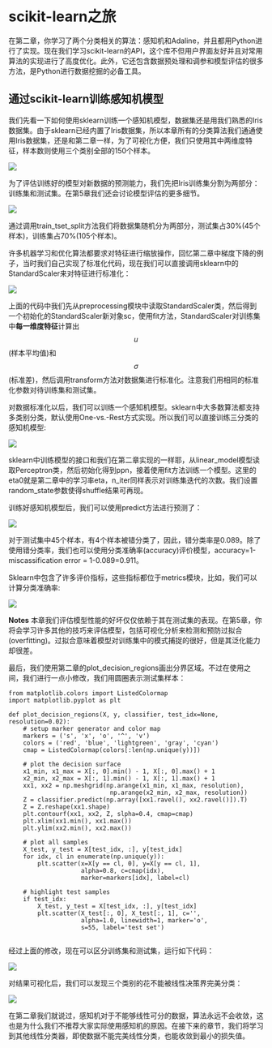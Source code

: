 # scikit-learn之旅

在第二章，你学习了两个分类相关的算法：感知机和Adaline，并且都用Python进行了实现。现在我们学习scikit-learn的API，这个库不但用户界面友好并且对常用算法的实现进行了高度优化。此外，它还包含数据预处理和调参和模型评估的很多方法，是Python进行数据挖掘的必备工具。



## 通过scikit-learn训练感知机模型

我们先看一下如何使用sklearn训练一个感知机模型，数据集还是用我们熟悉的Iris数据集。由于sklearn已经内置了Iris数据集，所以本章所有的分类算法我们通通使用Iris数据集，还是和第二章一样，为了可视化方便，我们只使用其中两维度特征，样本数则使用三个类别全部的150个样本。

![](https://ooo.0o0.ooo/2016/06/17/5764b351adf06.png)

为了评估训练好的模型对新数据的预测能力，我们先把Iris训练集分割为两部分：训练集和测试集。在第5章我们还会讨论模型评估的更多细节。

![](https://ooo.0o0.ooo/2016/06/17/5764b7e1873aa.png)

通过调用train_tset_split方法我们将数据集随机分为两部分，测试集占30%(45个样本)，训练集占70%(105个样本)。

许多机器学习和优化算法都要求对特征进行缩放操作，回忆第二章中梯度下降的例子，当时我们自己实现了标准化代码，现在我们可以直接调用sklearn中的StandardScaler来对特征进行标准化：

![](https://ooo.0o0.ooo/2016/06/17/5764b8f061072.png)

上面的代码中我们先从preprocessing模块中读取StandardScaler类，然后得到一个初始化的StandardScaler新对象sc，使用fit方法，StandardScaler对训练集中**每一维度特征**计算出$$u$$(样本平均值)和$$\sigma$$(标准差)，然后调用transform方法对数据集进行标准化。注意我们用相同的标准化参数对待训练集和测试集。


对数据标准化以后，我们可以训练一个感知机模型。sklearn中大多数算法都支持多类别分类，默认使用One-vs.-Rest方式实现。所以我们可以直接训练三分类的感知机模型:

![](https://ooo.0o0.ooo/2016/06/17/5764ba918ed43.png)

sklearn中训练模型的接口和我们在第二章实现的一样耶，从linear_model模型读取Perceptron类，然后初始化得到ppn，接着使用fit方法训练一个模型。这里的eta0就是第二章中的学习率eta，n_iter同样表示对训练集迭代的次数。我们设置random_state参数使得shuffle结果可再现。

训练好感知机模型后，我们可以使用predict方法进行预测了：

![](https://ooo.0o0.ooo/2016/06/17/5764bbbac2d6b.png)

对于测试集中45个样本，有4个样本被错分类了，因此，错分类率是0.089。除了使用错分类率，我们也可以使用分类准确率(accuracy)评价模型，accuracy=1-miscassification error = 1-0.089=0.911。

Sklearn中包含了许多评价指标，这些指标都位于metrics模块，比如，我们可以计算分类准确率:

![](https://ooo.0o0.ooo/2016/06/17/5764bc9492da7.png)

**Notes** 本章我们评估模型性能的好坏仅仅依赖于其在测试集的表现。在第5章，你将会学习许多其他的技巧来评估模型，包括可视化分析来检测和预防过拟合(overfitting)。过拟合意味着模型对训练集中的模式捕捉的很好，但是其泛化能力却很差。


最后，我们使用第二章的plot_decision_regions画出分界区域。不过在使用之间，我们进行一点小修改，我们用圆圈表示测试集样本：




```
from matplotlib.colors import ListedColormap
import matplotlib.pyplot as plt

def plot_decision_regions(X, y, classifier, test_idx=None, resolution=0.02):
    # setup marker generator and color map
    markers = ('s', 'x', 'o', '^', 'v')
    colors = ('red', 'blue', 'lightgreen', 'gray', 'cyan')
    cmap = ListedColormap(colors[:len(np.unique(y))])

    # plot the decision surface
    x1_min, x1_max = X[:, 0].min() - 1, X[:, 0].max() + 1
    x2_min, x2_max = X[:, 1].min() - 1, X[:, 1].max() + 1
    xx1, xx2 = np.meshgrid(np.arange(x1_min, x1_max, resolution),
                            np.arange(x2_min, x2_max, resolution))
    Z = classifier.predict(np.array([xx1.ravel(), xx2.ravel()]).T)
    Z = Z.reshape(xx1.shape)
    plt.contourf(xx1, xx2, Z, slpha=0.4, cmap=cmap)
    plt.xlim(xx1.min(), xx1.max())
    plt.ylim(xx2.min(), xx2.max())

    # plot all samples
    X_test, y_test = X[test_idx, :], y[test_idx]
    for idx, cl in enumerate(np.unique(y)):
        plt.scatter(x=X[y == cl, 0], y=X[y == cl, 1],
                    alpha=0.8, c=cmap(idx),
                    marker=markers[idx], label=cl)

    # highlight test samples
    if test_idx:
        X_test, y_test = X[test_idx, :], y[test_idx]
        plt.scatter(X_test[:, 0], X_test[:, 1], c='',
                    alpha=1.0, linewidth=1, marker='o',
                    s=55, label='test set')


```

经过上面的修改，现在可以区分训练集和测试集，运行如下代码：



![](https://ooo.0o0.ooo/2016/06/19/57674defe7bc3.png)


对结果可视化后，我们可以发现三个类别的花不能被线性决策界完美分类：

![](https://ooo.0o0.ooo/2016/06/19/57674e3426c17.png)


在第二章我们就说过，感知机对于不能够线性可分的数据，算法永远不会收敛，这也是为什么我们不推荐大家实际使用感知机的原因。在接下来的章节，我们将学习到其他线性分类器，即使数据不能完美线性分类，也能收敛到最小的损失值。
